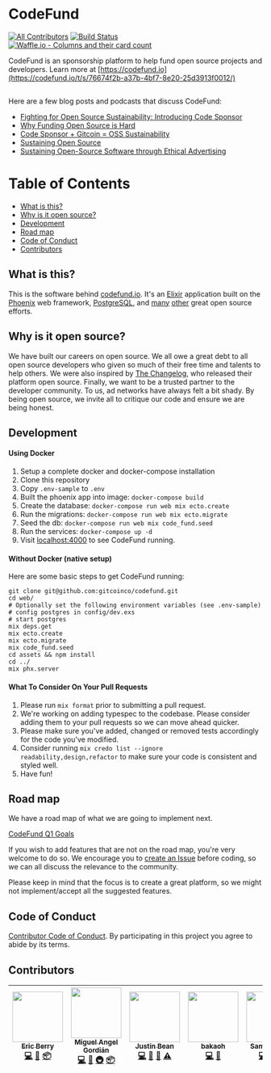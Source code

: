 # CodeFund
[![All Contributors](https://img.shields.io/badge/all_contributors-7-orange.svg?style=flat-square)](#contributors)
[![Build Status](https://travis-ci.org/gitcoinco/codefund.svg?branch=master)](https://travis-ci.org/codesponsor/web)
[![Waffle.io - Columns and their card count](https://badge.waffle.io/gitcoinco/codefund.svg?columns=all)](https://waffle.io/codesponsor/web)


CodeFund is an sponsorship platform to help fund open source projects and developers. Learn more at [https://codefund.io](https://codefund.io/t/s/76674f2b-a37b-4bf7-8e20-25d3913f0012/)

<img src="https://codefund.io/t/p/76674f2b-a37b-4bf7-8e20-25d3913f0012/pixel.png" width="1" height="1" style="width: 1px; height: 1px;" />

Here are a few blog posts and podcasts that discuss CodeFund:

* [Fighting for Open Source Sustainability: Introducing Code Sponsor](https://medium.com/code-sponsor/fighting-for-open-source-sustainability-introducing-code-sponsor-577e0ccca025)
* [Why Funding Open Source is Hard](https://medium.com/@codesponsor/why-funding-open-source-is-hard-652b7055569d)
* [Code Sponsor + Gitcoin = OSS Sustainability](https://medium.com/gitcoin/code-sponsor-gitcoin-oss-sustainability-5684c4adf4b4)
* [Sustaining Open Source](https://startupcto.io/podcast/0-57-sustaining-open-source-w-eric-berry-codesponsor-io/)
* [Sustaining Open-Source Software through Ethical Advertising](https://devchat.tv/js-jabber/jsj-281-codesponsor-sustaining-open-source-software-ethical-advertising-eric-berry)

# Table of Contents
- [What is this?](#what-is-this)
- [Why is it open source?](#why-is-it-open-source)
- [Development](#development)
- [Road map](#road-map)
- [Code of Conduct](#code-of-conduct)
- [Contributors](#contributors)

## What is this?

This is the software behind [codefund.io](https://codefund.io/t/s/76674f2b-a37b-4bf7-8e20-25d3913f0012/). It's an [Elixir](http://elixir-lang.org) application built on the [Phoenix](http://www.phoenixframework.org) web framework, [PostgreSQL](https://www.postgresql.org), and [many](https://github.com/gitcoinco/codefund/blob/master/mix.exs#L42) [other](https://github.com/gitcoinco/codefund/blob/master/assets/package.json) great open source efforts.

## Why is it open source?

We have built our careers on open source. We all owe a great debt to all open source developers who
given so much of their free time and talents to help others. We were also inspired by [The Changelog](https://github.com/thechangelog/changelog.com),
who released their platform open source. Finally, we want to be a trusted partner to the developer
community. To us, ad networks have always felt a bit shady. By being open source, we invite all to
critique our code and ensure we are being honest.

## Development

#### Using Docker

1. Setup a complete docker and docker-compose installation
2. Clone this repository
3. Copy `.env-sample` to `.env`
4. Built the phoenix app into image: `docker-compose build`
5. Create the database: `docker-compose run web mix ecto.create`
6. Run the migrations: `docker-compose run web mix ecto.migrate`
7. Seed the db: `docker-compose run web mix code_fund.seed`
8. Run the services: `docker-compose up -d`
9. Visit [localhost:4000](http://localhost:4000) to see CodeFund running.

#### Without Docker (native setup)

Here are some basic steps to get CodeFund running:

```shell
git clone git@github.com:gitcoinco/codefund.git
cd web/
# Optionally set the following environment variables (see .env-sample)
# config postgres in config/dev.exs
# start postgres
mix deps.get
mix ecto.create
mix ecto.migrate
mix code_fund.seed
cd assets && npm install
cd ../
mix phx.server
```

#### What To Consider On Your Pull Requests

1. Please run `mix format` prior to submitting a pull request.
2. We're working on adding typespec to the codebase. Please consider adding them to your pull requests so we can move ahead quicker.
3. Please make sure you've added, changed or removed tests accordingly for the code you've modified.
4. Consider running `mix credo list --ignore readability,design,refactor` to make sure your code is consistent and styled well.
5. Have fun!

## Road map

We have a road map of what we are going to implement next.

[CodeFund Q1 Goals](https://github.com/gitcoinco/codefund/issues/1)

If you wish to add features that are not on the road map, you're very welcome to do so. We encourage you to
[create an Issue](https://github.com/gitcoinco/codefund/issues/new)
before coding, so we can all discuss the relevance to the community.

Please keep in mind that the focus is to create a great platform, so we might not implement/accept all the suggested features.

## Code of Conduct

[Contributor Code of Conduct](https://github.com/gitcoinco/codefund/blob/master/CODE_OF_CONDUCT.md). By participating in this project you agree to abide by its terms.

## Contributors

<!-- ALL-CONTRIBUTORS-LIST:START - Do not remove or modify this section -->
<!-- prettier-ignore -->
| [<img src="https://avatars2.githubusercontent.com/u/12481?v=4" width="100px;"/><br /><sub><b>Eric Berry</b></sub>](https://codefund.io)<br />[💻](https://github.com/codesponsor/web/commits?author=coderberry "Code") [📖](https://github.com/codesponsor/web/commits?author=coderberry "Documentation") [📦](#platform-coderberry "Packaging/porting to new platform") | [<img src="https://avatars1.githubusercontent.com/u/660973?v=4" width="100px;"/><br /><sub><b>Miguel Angel Gordián</b></sub>](http://zoek1.github.com)<br />[💻](https://github.com/codesponsor/web/commits?author=zoek1 "Code") [📖](https://github.com/codesponsor/web/commits?author=zoek1 "Documentation") [🚇](#infra-zoek1 "Infrastructure (Hosting, Build-Tools, etc)") [📦](#platform-zoek1 "Packaging/porting to new platform") | [<img src="https://avatars3.githubusercontent.com/u/1427179?v=4" width="100px;"/><br /><sub><b>Justin Bean</b></sub>](http://stareintothebeard.github.io/)<br />[💻](https://github.com/codesponsor/web/commits?author=StareIntoTheBeard "Code") [📖](https://github.com/codesponsor/web/commits?author=StareIntoTheBeard "Documentation") [🤔](#ideas-StareIntoTheBeard "Ideas, Planning, & Feedback") [⚠️](https://github.com/codesponsor/web/commits?author=StareIntoTheBeard "Tests") | [<img src="https://avatars1.githubusercontent.com/u/4920000?v=4" width="100px;"/><br /><sub><b>bakaoh</b></sub>](https://github.com/bakaoh)<br />[💻](https://github.com/codesponsor/web/commits?author=bakaoh "Code") [📖](https://github.com/codesponsor/web/commits?author=bakaoh "Documentation") | [<img src="https://avatars0.githubusercontent.com/u/3855429?v=4" width="100px;"/><br /><sub><b>Samuel Volin</b></sub>](http://untra.io)<br />[💻](https://github.com/codesponsor/web/commits?author=untra "Code") [🚇](#infra-untra "Infrastructure (Hosting, Build-Tools, etc)") [🔧](#tool-untra "Tools") | [<img src="https://avatars2.githubusercontent.com/u/6059356?v=4" width="100px;"/><br /><sub><b>Limon Monte</b></sub>](https://limonte.github.io)<br />[🐛](https://github.com/codesponsor/web/issues?q=author%3Alimonte "Bug reports") [💻](https://github.com/codesponsor/web/commits?author=limonte "Code") | [<img src="https://avatars2.githubusercontent.com/u/7039523?v=4" width="100px;"/><br /><sub><b>Arun Kumar</b></sub>](https://github.com/arun1595)<br />[💻](https://github.com/codesponsor/web/commits?author=arun1595 "Code") [📖](https://github.com/codesponsor/web/commits?author=arun1595 "Documentation") |
| :---: | :---: | :---: | :---: | :---: | :---: | :---: |
<!-- ALL-CONTRIBUTORS-LIST:END -->
